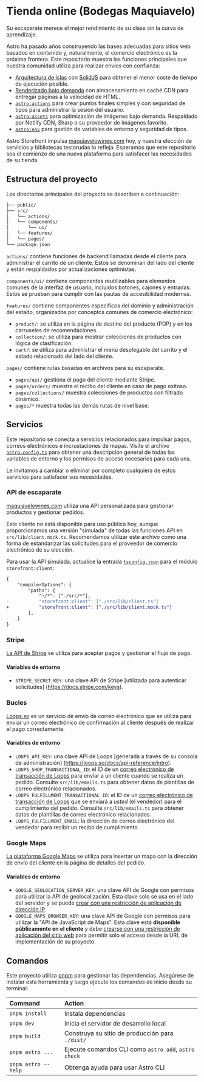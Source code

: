 # Tienda online (Bodegas Maquiavelo)

Su escaparate merece el mejor rendimiento de su clase sin la curva de aprendizaje.

Astro ha pasado años construyendo las bases adecuadas para sitios web basados ​​en contenido y, naturalmente, el comercio electrónico es la próxima frontera. Este repositorio muestra las funciones principales que nuestra comunidad utiliza para realizar envíos con confianza:

- [Arquitectura de islas](https://docs.astro.build/en/concepts/islands/) con [SolidJS](https://docs.astro.build/en/guides/integrations-guide/solid-js/) para obtener el menor coste de tiempo de ejecución posible.
- [Renderizado bajo demanda](https://docs.astro.build/en/guides/server-side-rendering/) con almacenamiento en caché CDN para entregar páginas a la velocidad de HTML.
- [`astro:actions`](https://docs.astro.build/en/guides/actions/) para crear puntos finales simples y con seguridad de tipos para administrar la sesión del usuario.
- [`astro:assets`](https://docs.astro.build/en/guides/images/#image--astroassets) para optimización de imágenes bajo demanda. Respaldado por Netlify CDN, Sharp o su proveedor de imágenes favorito.
- [`astro:env`](https://docs.astro.build/en/reference/configuration-reference/#experimentalenv) para gestión de variables de entorno y seguridad de tipos.

Astro Storefront impulsa [maquiavelowines.com](https://maquiavelowines.com) hoy, y nuestra elección de servicios y bibliotecas testarudas lo refleja. Esperamos que este repositorio sea el comienzo de una nueva plataforma para satisfacer las necesidades de su tienda.

## Estructura del proyecto

Los directorios principales del proyecto se describen a continuación:

```sh
├── public/
├── src/
│   └── actions/
│   └── components/
│       └── ui/
│   └── features/
│   └── pages/
└── package.json
```

`actions/` contiene funciones de backend llamadas desde el cliente para administrar el carrito de un cliente. Estos se denominan del lado del cliente y están respaldados por actualizaciones optimistas.

`components/ui/` contiene componentes reutilizables para elementos comunes de la interfaz de usuario, incluidos botones, cajones y entradas. Estos se prueban para cumplir con las pautas de accesibilidad modernas.

`features/` contiene componentes específicos del dominio y administración del estado, organizados por conceptos comunes de comercio electrónico:

- `product/`: se utiliza en la página de destino del producto (PDP) y en los carruseles de recomendaciones.
- `collection/`: se utiliza para mostrar colecciones de productos con lógica de clasificación.
- `cart/`: se utiliza para administrar el menú desplegable del carrito y el estado relacionado del lado del cliente.

`pages/` contiene rutas basadas en archivos para su escaparate.

- `pages/api/` gestiona el pago del cliente mediante Stripe.
- `pages/orders/` muestra el recibo del cliente en caso de pago exitoso.
- `pages/collections/` muestra colecciones de productos con filtrado dinámico.
- `pages/*` muestra todas las demás rutas de nivel base.

## Servicios

Este repositorio se conecta a servicios relacionados para impulsar pagos, correos electrónicos e incrustaciones de mapas. Visite el archivo [`astro.config.ts`](https://github.com/juanmunozmedina/maquiavelowines/blob/main/astro.config.ts) para obtener una descripción general de todas las variables de entorno y los permisos de acceso necesarios para cada una.

Le invitamos a cambiar o eliminar por completo cualquiera de estos servicios para satisfacer sus necesidades.

### API de escaparate

[maquiavelowines.com](https://maquiavelowines.com) utiliza una API personalizada para gestionar productos y gestionar pedidos.

Este cliente no está disponible para uso público hoy, aunque proporcionamos una versión "simulada" de todas las funciones API en `src/lib/client.mock.ts`. Recomendamos utilizar este archivo como una forma de estandarizar las solicitudes para el proveedor de comercio electrónico de su elección.

Para usar la API simulada, actualice la entrada [`tsconfig.json`](https://github.com/juanmunozmedina/maquiavelowines/blob/main/tsconfig.json) para el módulo `storefront:client`:

```diff
{
	"compilerOptions": {
		"paths": {
			"~/*": ["./src/*"],
-			"storefront:client": ["./src/lib/client.ts"]
+			"storefront:client": ["./src/lib/client.mock.ts"]
		},
	}
}
```

### Stripe

[La API de Stripe](https://docs.stripe.com/api) se utiliza para aceptar pagos y gestionar el flujo de pago.

#### Variables de entorno

- `STRIPE_SECRET_KEY`: una clave API de Stripe [utilizada para autenticar solicitudes] (https://docs.stripe.com/keys).

### Bucles

[Loops.so](https://loops.so/) es un servicio de envío de correo electrónico que se utiliza para enviar un correo electrónico de confirmación al cliente después de realizar el pago correctamente.

#### Variables de entorno

- `LOOPS_API_KEY`: una clave API de Loops [generada a través de su consola de administración] (https://loops.so/docs/api-reference/intro).
- `LOOPS_SHOP_TRANSACTIONAL_ID`: el ID de un [correo electrónico de transacción de Loops](https://loops.so/docs/transactional/guide) para enviar a un cliente cuando se realiza un pedido. Consulte `src/lib/emails.ts` para obtener datos de plantillas de correo electrónico relacionados.
- `LOOPS_FULFILLMENT_TRANSACTIONAL_ID`: el ID de un [correo electrónico de transacción de Loops](https://loops.so/docs/transactional/guide) que se enviará a _usted_ (el vendedor) para el cumplimiento del pedido. Consulte `src/lib/emails.ts` para obtener datos de plantillas de correo electrónico relacionados.
- `LOOPS_FULFILLMENT_EMAIL`: la dirección de correo electrónico del vendedor para recibir un recibo de cumplimiento.

### Google Maps

[La plataforma Google Maps](https://developers.google.com/maps) se utiliza para insertar un mapa con la dirección de envío del cliente en la página de detalles del pedido.

#### Variables de entorno

- `GOOGLE_GEOLOCATION_SERVER_KEY`: una clave API de Google con permisos para utilizar la API de geolocalización. Esta clave solo se usa en el lado del servidor y se puede [crear con una restricción de aplicación de dirección IP](https://developers.google.com/maps/api-security-best-practices#restricting-api-keys).
- `GOOGLE_MAPS_BROWSER_KEY`: una clave API de Google con permisos para utilizar la "API de JavaScript de Maps". Esta clave está **disponible públicamente en el cliente** y debe [crearse con una restricción de aplicación del sitio web](https://developers.google.com/maps/api-security-best-practices#restricting-api-keys) para permitir solo el acceso desde la URL de implementación de su proyecto.

## Comandos

Este proyecto utiliza [pnpm](https://pnpm.io/) para gestionar las dependencias. Asegúrese de instalar esta herramienta y luego ejecute los comandos de inicio desde su terminal:

| Command             | Action                                               |
| :------------------ | :--------------------------------------------------- |
| `pnpm install`      | Instala dependencias                                 |
| `pnpm dev`          | Inicia el servidor de desarrollo local               |
| `pnpm build`        | Construya su sitio de producción para `./dist/`      |
| `pnpm astro ...`    | Ejecute comandos CLI como `astro add`, `astro check` |
| `pnpm astro --help` | Obtenga ayuda para usar Astro CLI                    |
